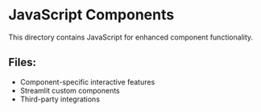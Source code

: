 # JavaScript Components

This directory contains JavaScript for enhanced component functionality.

## Files:
- Component-specific interactive features
- Streamlit custom components
- Third-party integrations
